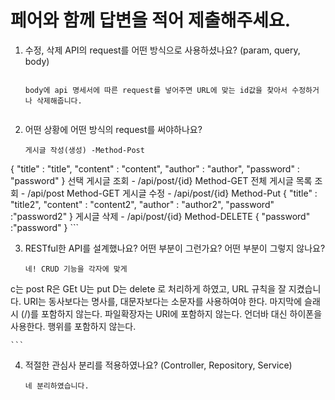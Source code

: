 페어와 함께 답변을 적어 제출해주세요.
====================================

1. 수정, 삭제 API의 request를 어떤 방식으로 사용하셨나요? (param, query, body)
    
    ```
    
    body에 api 명세서에 따른 request를 넣어주면 URL에 맞는 id값을 찾아서 수정하거나 삭제해줍니다.
  
    ```
    
2. 어떤 상황에 어떤 방식의 request를 써야하나요?
    
    ```
    게시글 작성(생성) -Method-Post
 {
"title" : "title",
"content" : "content",
"author" : "author",
"password" : "password"
}
선택 게시글 조회 - /api/post/{id} Method-GET
전체 게시글 목록 조회 - /api/post Method-GET
게시글 수정 - /api/post/{id}  Method-Put
{
"title" : "title2",
"content" : "content2",
"author" : "author2",
"password" :"password2"
}
게시글 삭제 - /api/post/{id} Method-DELETE
{
"password" :"password"
}
    ```
    
3. RESTful한 API를 설계했나요? 어떤 부분이 그런가요? 어떤 부분이 그렇지 않나요?
    
    ```
    네! CRUD 기능을 각자에 맞게
c는 post R은 GEt U는 put D는 delete 로 처리하게 하였고, URL 규칙을 잘 지켰습니다.
URI는 동사보다는 명사를, 대문자보다는 소문자를 사용하여야 한다.
마지막에 슬래시 (/)를 포함하지 않는다.
파일확장자는 URI에 포함하지 않는다.
언더바 대신 하이폰을 사용한다.
 행위를 포함하지 않는다.
    
    ```
    
4. 적절한 관심사 분리를 적용하였나요? (Controller, Repository, Service)
    
    ```
    네 분리하였습니다.
    ```
